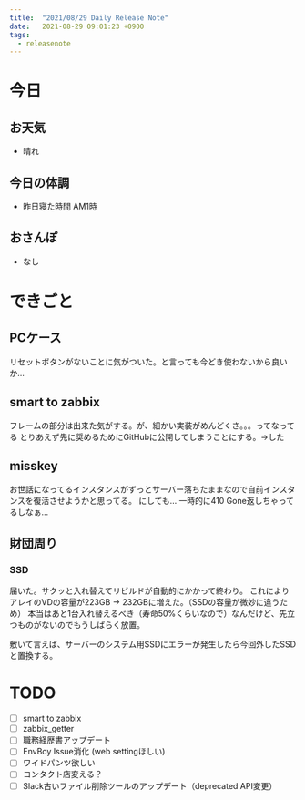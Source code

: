 ```yaml
---
title:  "2021/08/29 Daily Release Note"
date:   2021-08-29 09:01:23 +0900
tags:
  - releasenote
---
```

# 今日

## お天気

* 晴れ

## 今日の体調

* 昨日寝た時間 AM1時

## おさんぽ

* なし

# できごと

## PCケース

リセットボタンがないことに気がついた。と言っても今どき使わないから良いか…

## smart to zabbix

フレームの部分は出来た気がする。が、細かい実装がめんどくさ。。。ってなってる
とりあえず先に奨めるためにGitHubに公開してしまうことにする。→した

## misskey

お世話になってるインスタンスがずっとサーバー落ちたままなので自前インスタンスを復活させようかと思ってる。
にしても… 一時的に410 Gone返しちゃってるしなぁ…

## 財団周り

### SSD

届いた。サクッと入れ替えてリビルドが自動的にかかって終わり。
これによりアレイのVDの容量が223GB -> 232GBに増えた。（SSDの容量が微妙に違うため）
本当はあと1台入れ替えるべき（寿命50%くらいなので）なんだけど、先立つものがないのでもうしばらく放置。

敷いて言えば、サーバーのシステム用SSDにエラーが発生したら今回外したSSDと置換する。

# TODO 

- [ ] smart to zabbix
- [ ] zabbix_getter
- [ ] 職務経歴書アップデート
- [ ] EnvBoy Issue消化 (web settingほしい)
- [ ] ワイドパンツ欲しい
- [ ] コンタクト店変える？
- [ ] Slack古いファイル削除ツールのアップデート（deprecated API変更）
